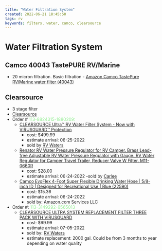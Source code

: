 ```yaml
---
title: "Water Filtration System"
created: 2022-06-21 18:45:50
tags: rv
keywords: filters, water, camco, clearsource
---
```


<style>
    .order {
        color: lightgreen;
    }
</style>

# Water Filtration System

## Camco 40043 TastePURE RV/Marine
   
- 20 micron filtration.  Basic filtration    - [Amazon Camco TastePure RV/Marine water filter (40043)][1]

## Clearsource

- 3 stage filter
- [Clearsource][2]
- Order # <span class="order">113-8824315-1880209:</span>
    - [CLEARSOURCE Ultra™ RV Water Filter System - Now with VIRUSGUARD™ Protection][3]
        - cost: $499.99
        - estimate arrival: 06-25-2022
        - sold by [RV Waters][4]
    - [Renator RV Water Pressure Regulator for RV Camper. Brass Lead-free Adjustable RV Water Pressure Regulator with Gauge. RV Water Regulator for Camper Travel Trailer, Reducer Valve W Filter. M11-0660R][5]
        - cost: $28.00
        - estimate arrival: 06-24-2022
        -sold by [Carlee][6]
    - [Camco EvoFlex 4-Foot Super Flexible Drinking Water Hose | 5/8-inch ID | Designed for Recreational Use | Blue (22590)][7]
        - cost: $15.36
        - estimate arrival: 06-24-2022
        - sold by: Amazon.com Services LLC
- Order #:  <span class="order">113-3149292-6565013</span>
    - [CLEARSOURCE ULTRA SYSTEM REPLACEMENT FILTER THREE PACK WITH VIRUSGUARD][8]
        - cost: $69.99
        - estimate arrival: 07-05-2022
        - sold by: [RV Waters][4]
        - estimate replacement: 2000 gal.  Could be from 3 months to year depending on water quality

<!-- my-links -->
[1]: https://www.amazon.com/Camco-TastePURE-Flexible-Protector-40043/dp/B0006IX87S/ref=asc_df_B0006IX87S?tag=bngsmtphsnus-20&linkCode=df0&hvadid=79920869053493&hvnetw=s&hvqmt=e&hvbmt=be&hvdev=c&hvlocint=&hvlocphy=&hvtargid=pla-4583520395820212&psc=1 "Amazon Camco TastePure RV/Marine water filter (40043)"
[2]: https://www.clearsourcerv.com/pages/frequently-asked-questions "Clearsource"
[3]: https://www.amazon.com/gp/product/B07SX5RPG6/ref=ppx_od_dt_b_asin_title_s00?ie=UTF8&psc=1 "CLEARSOURCE Ultra™ RV Water Filter System - Now with VIRUSGUARD™ Protection"
[4]: https://www.amazon.com/gp/help/seller/at-a-glance.html/ref=ppx_od_dt_b_sellerprofile_s00?ie=UTF8&isAmazonFulfilled=1&marketplaceSeller=1&orderID=113-8824315-1880209&seller=A1ZOZWYR9AJZJJ "RV Waters"
[5]: https://www.amazon.com/gp/product/B01N7JZTYX/ref=ppx_od_dt_b_asin_title_s01?ie=UTF8&psc=1 "Renator RV Water Pressure Regulator for RV Camper. Brass Lead-free Adjustable RV Water Pressure Regulator with Gauge. RV Water Regulator for Camper Travel Trailer, Reducer Valve W Filter. M11-0660R"
[6]: https://www.amazon.com/gp/help/seller/at-a-glance.html/ref=ppx_od_dt_b_sellerprofile_s01?ie=UTF8&isAmazonFulfilled=1&marketplaceSeller=1&orderID=113-8824315-1880209&seller=A3Q8OZ8RVUJ409 "Carlee"
[7]: https://www.amazon.com/gp/product/B07W4RYRMV/ref=ppx_od_dt_b_asin_title_s02?ie=UTF8&psc=1 "Camco EvoFlex 4-Foot Super Flexible Drinking Water Hose | 5/8-inch ID | Designed for Recreational Use | Blue (22590)"
[8]: https://www.amazon.com/gp/product/B08MWSRHRG/ref=ppx_od_dt_b_asin_title_s00?ie=UTF8&psc=1 "CLEARSOURCE ULTRA SYSTEM REPLACEMENT FILTER THREE PACK WITH VIRUSGUARD"
<!-- end -->
